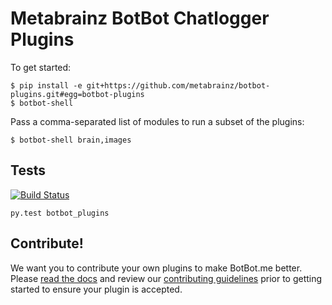 # Metabrainz BotBot Chatlogger Plugins

To get started:

```
$ pip install -e git+https://github.com/metabrainz/botbot-plugins.git#egg=botbot-plugins
$ botbot-shell
```

Pass a comma-separated list of modules to run a subset of the plugins:

```
$ botbot-shell brain,images
```

## Tests

[![Build Status](https://travis-ci.org/metabrainz/botbot-plugins.svg?branch=master)](https://travis-ci.org/metabrainz/botbot-plugins/)

```
py.test botbot_plugins
```

## Contribute!

We want you to contribute your own plugins to make BotBot.me better. Please [read the docs](https://github.com/metabrainz/botbot-plugins/blob/master/DOCS.md) and review our [contributing guidelines](https://github.com/metabrainz/botbot-plugins/blob/master/CONTRIBUTING.md) prior to getting started to ensure your plugin is accepted.
